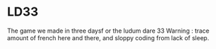 # LD33
The game we made in three daysf or the ludum dare 33
Warning : trace amount of french here and there, and sloppy coding from lack of sleep.
